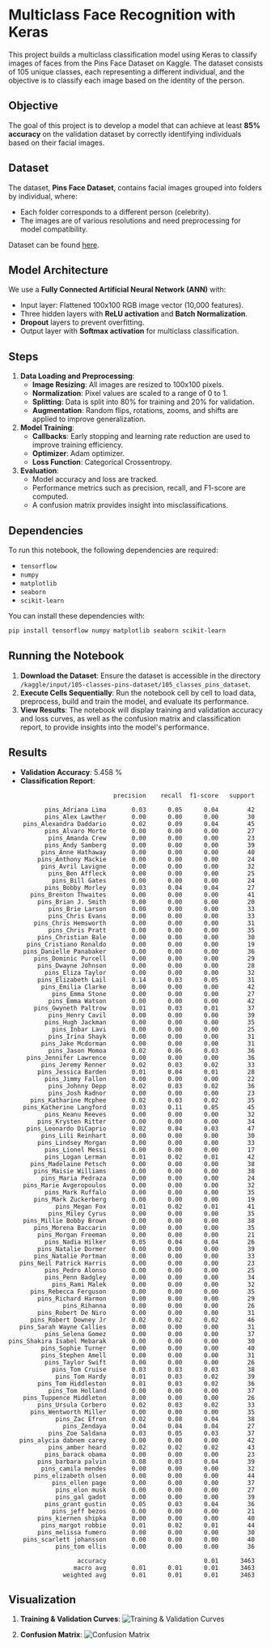 # Multiclass Face Recognition with Keras

This project builds a multiclass classification model using Keras to classify images of faces from the Pins Face Dataset on Kaggle. The dataset consists of 105 unique classes, each representing a different individual, and the objective is to classify each image based on the identity of the person.

## Objective
The goal of this project is to develop a model that can achieve at least **85% accuracy** on the validation dataset by correctly identifying individuals based on their facial images.

## Dataset
The dataset, **Pins Face Dataset**, contains facial images grouped into folders by individual, where:
- Each folder corresponds to a different person (celebrity).
- The images are of various resolutions and need preprocessing for model compatibility.

Dataset can be found [here](https://www.kaggle.com/datasets/hereisburak/pins-face-recognition).

## Model Architecture

We use a **Fully Connected Artificial Neural Network (ANN)** with:
- Input layer: Flattened 100x100 RGB image vector (10,000 features).
- Three hidden layers with **ReLU activation** and **Batch Normalization**.
- **Dropout** layers to prevent overfitting.
- Output layer with **Softmax activation** for multiclass classification.

## Steps
1. **Data Loading and Preprocessing**:
    - **Image Resizing**: All images are resized to 100x100 pixels.
    - **Normalization**: Pixel values are scaled to a range of 0 to 1.
    - **Splitting**: Data is split into 80% for training and 20% for validation.
    - **Augmentation**: Random flips, rotations, zooms, and shifts are applied to improve generalization.
2. **Model Training**:
    - **Callbacks**: Early stopping and learning rate reduction are used to improve training efficiency.
    - **Optimizer**: Adam optimizer.
    - **Loss Function**: Categorical Crossentropy.
3. **Evaluation**:
    - Model accuracy and loss are tracked.
    - Performance metrics such as precision, recall, and F1-score are computed.
    - A confusion matrix provides insight into misclassifications.

## Dependencies

To run this notebook, the following dependencies are required:

- `tensorflow`
- `numpy`
- `matplotlib`
- `seaborn`
- `scikit-learn`

You can install these dependencies with:

```bash
pip install tensorflow numpy matplotlib seaborn scikit-learn
```

## Running the Notebook

1. **Download the Dataset**: Ensure the dataset is accessible in the directory `/kaggle/input/105-classes-pins-dataset/105_classes_pins_dataset`.
2. **Execute Cells Sequentially**: Run the notebook cell by cell to load data, preprocess, build and train the model, and evaluate its performance.
3. **View Results**: The notebook will display training and validation accuracy and loss curves, as well as the confusion matrix and classification report, to provide insights into the model's performance.

## Results

- **Validation Accuracy**: 5.458 %
- **Classification Report**: 
```
                             precision    recall  f1-score   support

          pins_Adriana Lima       0.03      0.05      0.04        42
          pins_Alex Lawther       0.00      0.00      0.00        30
    pins_Alexandra Daddario       0.02      0.09      0.04        45
          pins_Alvaro Morte       0.00      0.00      0.00        27
           pins_Amanda Crew       0.00      0.00      0.00        23
          pins_Andy Samberg       0.00      0.00      0.00        39
         pins_Anne Hathaway       0.00      0.00      0.00        40
        pins_Anthony Mackie       0.00      0.00      0.00        24
         pins_Avril Lavigne       0.00      0.00      0.00        32
           pins_Ben Affleck       0.00      0.00      0.00        25
            pins_Bill Gates       0.00      0.00      0.00        24
          pins_Bobby Morley       0.03      0.04      0.04        27
      pins_Brenton Thwaites       0.00      0.00      0.00        41
        pins_Brian J. Smith       0.00      0.00      0.00        20
           pins_Brie Larson       0.00      0.00      0.00        33
           pins_Chris Evans       0.00      0.00      0.00        33
       pins_Chris Hemsworth       0.00      0.00      0.00        31
           pins_Chris Pratt       0.00      0.00      0.00        35
        pins_Christian Bale       0.00      0.00      0.00        30
     pins_Cristiano Ronaldo       0.00      0.00      0.00        19
    pins_Danielle Panabaker       0.00      0.00      0.00        36
       pins_Dominic Purcell       0.00      0.00      0.00        29
        pins_Dwayne Johnson       0.00      0.00      0.00        28
          pins_Eliza Taylor       0.00      0.00      0.00        32
        pins_Elizabeth Lail       0.14      0.03      0.05        31
         pins_Emilia Clarke       0.00      0.00      0.00        42
            pins_Emma Stone       0.00      0.00      0.00        27
           pins_Emma Watson       0.00      0.00      0.00        42
       pins_Gwyneth Paltrow       0.01      0.03      0.01        37
           pins_Henry Cavil       0.00      0.00      0.00        39
          pins_Hugh Jackman       0.00      0.00      0.00        35
            pins_Inbar Lavi       0.00      0.00      0.00        25
           pins_Irina Shayk       0.00      0.00      0.00        31
         pins_Jake Mcdorman       0.00      0.00      0.00        31
           pins_Jason Momoa       0.02      0.06      0.03        36
     pins_Jennifer Lawrence       0.00      0.00      0.00        36
         pins_Jeremy Renner       0.02      0.03      0.02        33
        pins_Jessica Barden       0.01      0.04      0.01        28
          pins_Jimmy Fallon       0.00      0.00      0.00        22
           pins_Johnny Depp       0.02      0.03      0.02        36
           pins_Josh Radnor       0.00      0.00      0.00        23
      pins_Katharine Mcphee       0.02      0.03      0.02        35
    pins_Katherine Langford       0.03      0.11      0.05        45
          pins_Keanu Reeves       0.00      0.00      0.00        32
        pins_Krysten Ritter       0.00      0.00      0.00        34
     pins_Leonardo DiCaprio       0.02      0.04      0.03        47
         pins_Lili Reinhart       0.00      0.00      0.00        30
        pins_Lindsey Morgan       0.00      0.00      0.00        33
          pins_Lionel Messi       0.00      0.00      0.00        17
          pins_Logan Lerman       0.01      0.02      0.01        42
      pins_Madelaine Petsch       0.00      0.00      0.00        38
       pins_Maisie Williams       0.00      0.00      0.00        38
         pins_Maria Pedraza       0.00      0.00      0.00        24
    pins_Marie Avgeropoulos       0.00      0.00      0.00        32
          pins_Mark Ruffalo       0.00      0.00      0.00        35
       pins_Mark Zuckerberg       0.00      0.00      0.00        19
             pins_Megan Fox       0.01      0.02      0.01        41
           pins_Miley Cyrus       0.00      0.00      0.00        35
    pins_Millie Bobby Brown       0.00      0.00      0.00        38
       pins_Morena Baccarin       0.00      0.00      0.00        35
        pins_Morgan Freeman       0.00      0.00      0.00        21
          pins_Nadia Hilker       0.05      0.04      0.04        26
        pins_Natalie Dormer       0.00      0.00      0.00        39
       pins_Natalie Portman       0.00      0.00      0.00        33
   pins_Neil Patrick Harris       0.00      0.00      0.00        23
          pins_Pedro Alonso       0.00      0.00      0.00        25
          pins_Penn Badgley       0.00      0.00      0.00        34
            pins_Rami Malek       0.00      0.00      0.00        32
      pins_Rebecca Ferguson       0.00      0.00      0.00        35
        pins_Richard Harmon       0.00      0.00      0.00        29
               pins_Rihanna       0.00      0.00      0.00        26
        pins_Robert De Niro       0.00      0.00      0.00        31
      pins_Robert Downey Jr       0.02      0.02      0.02        46
   pins_Sarah Wayne Callies       0.00      0.00      0.00        31
          pins_Selena Gomez       0.00      0.00      0.00        37
pins_Shakira Isabel Mebarak       0.00      0.00      0.00        30
         pins_Sophie Turner       0.00      0.00      0.00        40
         pins_Stephen Amell       0.00      0.00      0.00        31
          pins_Taylor Swift       0.00      0.00      0.00        26
            pins_Tom Cruise       0.03      0.03      0.03        38
             pins_Tom Hardy       0.01      0.03      0.02        39
        pins_Tom Hiddleston       0.01      0.03      0.02        36
           pins_Tom Holland       0.00      0.00      0.00        37
    pins_Tuppence Middleton       0.00      0.00      0.00        26
        pins_Ursula Corbero       0.02      0.03      0.02        33
      pins_Wentworth Miller       0.00      0.00      0.00        35
             pins_Zac Efron       0.02      0.08      0.04        38
               pins_Zendaya       0.04      0.04      0.04        27
           pins_Zoe Saldana       0.03      0.05      0.03        37
   pins_alycia dabnem carey       0.00      0.00      0.00        42
           pins_amber heard       0.02      0.02      0.02        43
          pins_barack obama       0.00      0.00      0.00        23
        pins_barbara palvin       0.08      0.03      0.04        39
         pins_camila mendes       0.00      0.00      0.00        32
       pins_elizabeth olsen       0.00      0.00      0.00        44
            pins_ellen page       0.00      0.00      0.00        37
             pins_elon musk       0.00      0.00      0.00        27
             pins_gal gadot       0.00      0.00      0.00        39
          pins_grant gustin       0.05      0.03      0.04        36
            pins_jeff bezos       0.00      0.00      0.00        21
        pins_kiernen shipka       0.00      0.00      0.00        40
         pins_margot robbie       0.01      0.02      0.01        44
        pins_melissa fumero       0.00      0.00      0.00        30
    pins_scarlett johansson       0.00      0.00      0.00        40
             pins_tom ellis       0.00      0.00      0.00        36

                   accuracy                           0.01      3463
                  macro avg       0.01      0.01      0.01      3463
               weighted avg       0.01      0.01      0.01      3463
```

## Visualization

1. **Training & Validation Curves**: 
![Training & Validation Curves](output.png)

2. **Confusion Matrix**: 
![Confusion Matrix](confusion_matrix.png)

